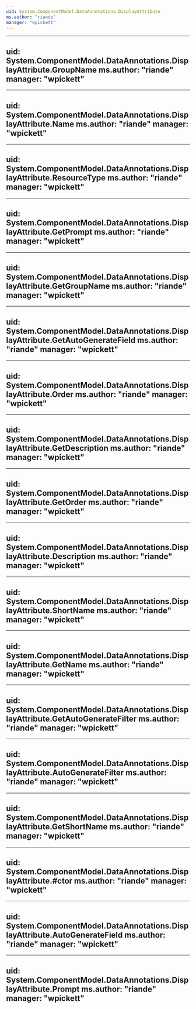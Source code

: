 ```yaml
---
uid: System.ComponentModel.DataAnnotations.DisplayAttribute
ms.author: "riande"
manager: "wpickett"
---
```


---
uid: System.ComponentModel.DataAnnotations.DisplayAttribute.GroupName
ms.author: "riande"
manager: "wpickett"
---

---
uid: System.ComponentModel.DataAnnotations.DisplayAttribute.Name
ms.author: "riande"
manager: "wpickett"
---

---
uid: System.ComponentModel.DataAnnotations.DisplayAttribute.ResourceType
ms.author: "riande"
manager: "wpickett"
---

---
uid: System.ComponentModel.DataAnnotations.DisplayAttribute.GetPrompt
ms.author: "riande"
manager: "wpickett"
---

---
uid: System.ComponentModel.DataAnnotations.DisplayAttribute.GetGroupName
ms.author: "riande"
manager: "wpickett"
---

---
uid: System.ComponentModel.DataAnnotations.DisplayAttribute.GetAutoGenerateField
ms.author: "riande"
manager: "wpickett"
---

---
uid: System.ComponentModel.DataAnnotations.DisplayAttribute.Order
ms.author: "riande"
manager: "wpickett"
---

---
uid: System.ComponentModel.DataAnnotations.DisplayAttribute.GetDescription
ms.author: "riande"
manager: "wpickett"
---

---
uid: System.ComponentModel.DataAnnotations.DisplayAttribute.GetOrder
ms.author: "riande"
manager: "wpickett"
---

---
uid: System.ComponentModel.DataAnnotations.DisplayAttribute.Description
ms.author: "riande"
manager: "wpickett"
---

---
uid: System.ComponentModel.DataAnnotations.DisplayAttribute.ShortName
ms.author: "riande"
manager: "wpickett"
---

---
uid: System.ComponentModel.DataAnnotations.DisplayAttribute.GetName
ms.author: "riande"
manager: "wpickett"
---

---
uid: System.ComponentModel.DataAnnotations.DisplayAttribute.GetAutoGenerateFilter
ms.author: "riande"
manager: "wpickett"
---

---
uid: System.ComponentModel.DataAnnotations.DisplayAttribute.AutoGenerateFilter
ms.author: "riande"
manager: "wpickett"
---

---
uid: System.ComponentModel.DataAnnotations.DisplayAttribute.GetShortName
ms.author: "riande"
manager: "wpickett"
---

---
uid: System.ComponentModel.DataAnnotations.DisplayAttribute.#ctor
ms.author: "riande"
manager: "wpickett"
---

---
uid: System.ComponentModel.DataAnnotations.DisplayAttribute.AutoGenerateField
ms.author: "riande"
manager: "wpickett"
---

---
uid: System.ComponentModel.DataAnnotations.DisplayAttribute.Prompt
ms.author: "riande"
manager: "wpickett"
---
